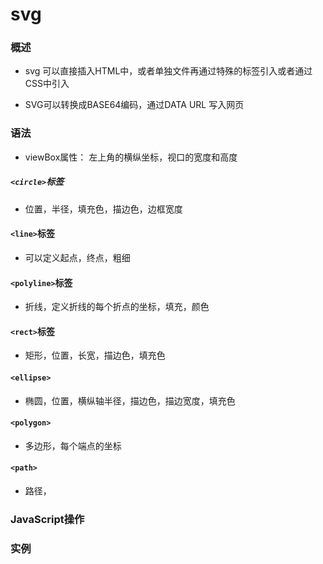 # svg

### 概述

- svg 可以直接插入HTML中，或者单独文件再通过特殊的标签引入或者通过CSS中引入

- SVG可以转换成BASE64编码，通过DATA URL 写入网页

### 语法

- viewBox属性： 左上角的横纵坐标，视口的宽度和高度

##### `<circle>`标签
- 位置，半径，填充色，描边色，边框宽度
#### `<line>`标签
- 可以定义起点，终点，粗细
#### `<polyline>`标签
- 折线，定义折线的每个折点的坐标，填充，颜色
#### `<rect>`标签
- 矩形，位置，长宽，描边色，填充色
#### `<ellipse>`
- 椭圆，位置，横纵轴半径，描边色，描边宽度，填充色
#### `<polygon>`
- 多边形，每个端点的坐标
#### `<path>`
- 路径，
### JavaScript操作

### 实例

